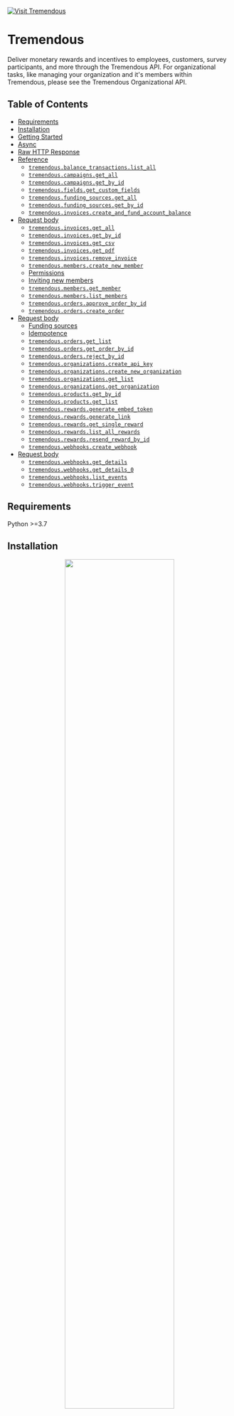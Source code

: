 <div align="left">

[![Visit Tremendous](./header.png)](https://www.tremendous.com&#x2F;)

# Tremendous<a id="tremendous"></a>

Deliver monetary rewards and incentives to employees, customers, survey participants, and more through the Tremendous API. For organizational tasks, like managing your organization and it's members within Tremendous, please see the Tremendous Organizational API.


</div>

## Table of Contents<a id="table-of-contents"></a>

<!-- toc -->

- [Requirements](#requirements)
- [Installation](#installation)
- [Getting Started](#getting-started)
- [Async](#async)
- [Raw HTTP Response](#raw-http-response)
- [Reference](#reference)
  * [`tremendous.balance_transactions.list_all`](#tremendousbalance_transactionslist_all)
  * [`tremendous.campaigns.get_all`](#tremendouscampaignsget_all)
  * [`tremendous.campaigns.get_by_id`](#tremendouscampaignsget_by_id)
  * [`tremendous.fields.get_custom_fields`](#tremendousfieldsget_custom_fields)
  * [`tremendous.funding_sources.get_all`](#tremendousfunding_sourcesget_all)
  * [`tremendous.funding_sources.get_by_id`](#tremendousfunding_sourcesget_by_id)
  * [`tremendous.invoices.create_and_fund_account_balance`](#tremendousinvoicescreate_and_fund_account_balance)
- [Request body](#request-body)
  * [`tremendous.invoices.get_all`](#tremendousinvoicesget_all)
  * [`tremendous.invoices.get_by_id`](#tremendousinvoicesget_by_id)
  * [`tremendous.invoices.get_csv`](#tremendousinvoicesget_csv)
  * [`tremendous.invoices.get_pdf`](#tremendousinvoicesget_pdf)
  * [`tremendous.invoices.remove_invoice`](#tremendousinvoicesremove_invoice)
  * [`tremendous.members.create_new_member`](#tremendousmemberscreate_new_member)
  * [Permissions](#permissions)
  * [Inviting new members](#inviting-new-members)
  * [`tremendous.members.get_member`](#tremendousmembersget_member)
  * [`tremendous.members.list_members`](#tremendousmemberslist_members)
  * [`tremendous.orders.approve_order_by_id`](#tremendousordersapprove_order_by_id)
  * [`tremendous.orders.create_order`](#tremendousorderscreate_order)
- [Request body](#request-body-1)
  * [Funding sources](#funding-sources)
  * [Idempotence](#idempotence)
  * [`tremendous.orders.get_list`](#tremendousordersget_list)
  * [`tremendous.orders.get_order_by_id`](#tremendousordersget_order_by_id)
  * [`tremendous.orders.reject_by_id`](#tremendousordersreject_by_id)
  * [`tremendous.organizations.create_api_key`](#tremendousorganizationscreate_api_key)
  * [`tremendous.organizations.create_new_organization`](#tremendousorganizationscreate_new_organization)
  * [`tremendous.organizations.get_list`](#tremendousorganizationsget_list)
  * [`tremendous.organizations.get_organization`](#tremendousorganizationsget_organization)
  * [`tremendous.products.get_by_id`](#tremendousproductsget_by_id)
  * [`tremendous.products.get_list`](#tremendousproductsget_list)
  * [`tremendous.rewards.generate_embed_token`](#tremendousrewardsgenerate_embed_token)
  * [`tremendous.rewards.generate_link`](#tremendousrewardsgenerate_link)
  * [`tremendous.rewards.get_single_reward`](#tremendousrewardsget_single_reward)
  * [`tremendous.rewards.list_all_rewards`](#tremendousrewardslist_all_rewards)
  * [`tremendous.rewards.resend_reward_by_id`](#tremendousrewardsresend_reward_by_id)
  * [`tremendous.webhooks.create_webhook`](#tremendouswebhookscreate_webhook)
- [Request body](#request-body-2)
  * [`tremendous.webhooks.get_details`](#tremendouswebhooksget_details)
  * [`tremendous.webhooks.get_details_0`](#tremendouswebhooksget_details_0)
  * [`tremendous.webhooks.list_events`](#tremendouswebhookslist_events)
  * [`tremendous.webhooks.trigger_event`](#tremendouswebhookstrigger_event)

<!-- tocstop -->

## Requirements<a id="requirements"></a>

Python >=3.7

## Installation<a id="installation"></a>
<div align="center">
  <a href="https://konfigthis.com/sdk-sign-up?company=Tremendous&language=Python">
    <img src="https://raw.githubusercontent.com/konfig-dev/brand-assets/HEAD/cta-images/python-cta.png" width="70%">
  </a>
</div>

## Getting Started<a id="getting-started"></a>

```python
from pprint import pprint
from tremendous_python_sdk import Tremendous, ApiException

tremendous = Tremendous(access_token="YOUR_BEARER_TOKEN")

try:
    # List balance transactions
    list_all_response = tremendous.balance_transactions.list_all(
        offset=10,
        limit=10,
        created_at_gte="2023-07-15T18:00:00Z",
        created_at_lte="2023-08-01T18:00:00Z",
    )
    print(list_all_response)
except ApiException as e:
    print("Exception when calling BalanceTransactionsApi.list_all: %s\n" % e)
    pprint(e.body)
    if e.status == 422:
        pprint(e.body["errors"])
    if e.status == 401:
        pprint(e.body["errors"])
    if e.status == 500:
        pprint(e.body["errors"])
    if e.status == 429:
        pprint(e.body["errors"])
    pprint(e.headers)
    pprint(e.status)
    pprint(e.reason)
    pprint(e.round_trip_time)
```

## Async<a id="async"></a>

`async` support is available by prepending `a` to any method.

```python
import asyncio
from pprint import pprint
from tremendous_python_sdk import Tremendous, ApiException

tremendous = Tremendous(access_token="YOUR_BEARER_TOKEN")


async def main():
    try:
        # List balance transactions
        list_all_response = await tremendous.balance_transactions.alist_all(
            offset=10,
            limit=10,
            created_at_gte="2023-07-15T18:00:00Z",
            created_at_lte="2023-08-01T18:00:00Z",
        )
        print(list_all_response)
    except ApiException as e:
        print("Exception when calling BalanceTransactionsApi.list_all: %s\n" % e)
        pprint(e.body)
        if e.status == 422:
            pprint(e.body["errors"])
        if e.status == 401:
            pprint(e.body["errors"])
        if e.status == 500:
            pprint(e.body["errors"])
        if e.status == 429:
            pprint(e.body["errors"])
        pprint(e.headers)
        pprint(e.status)
        pprint(e.reason)
        pprint(e.round_trip_time)


asyncio.run(main())
```

## Raw HTTP Response<a id="raw-http-response"></a>

To access raw HTTP response values, use the `.raw` namespace.

```python
from pprint import pprint
from tremendous_python_sdk import Tremendous, ApiException

tremendous = Tremendous(access_token="YOUR_BEARER_TOKEN")

try:
    # List balance transactions
    list_all_response = tremendous.balance_transactions.raw.list_all(
        offset=10,
        limit=10,
        created_at_gte="2023-07-15T18:00:00Z",
        created_at_lte="2023-08-01T18:00:00Z",
    )
    pprint(list_all_response.body)
    pprint(list_all_response.body["invoices"])
    pprint(list_all_response.headers)
    pprint(list_all_response.status)
    pprint(list_all_response.round_trip_time)
except ApiException as e:
    print("Exception when calling BalanceTransactionsApi.list_all: %s\n" % e)
    pprint(e.body)
    if e.status == 422:
        pprint(e.body["errors"])
    if e.status == 401:
        pprint(e.body["errors"])
    if e.status == 500:
        pprint(e.body["errors"])
    if e.status == 429:
        pprint(e.body["errors"])
    pprint(e.headers)
    pprint(e.status)
    pprint(e.reason)
    pprint(e.round_trip_time)
```


## Reference<a id="reference"></a>
### `tremendous.balance_transactions.list_all`<a id="tremendousbalance_transactionslist_all"></a>

Fetch a list of all balance transactions on your account.


#### 🛠️ Usage<a id="🛠️-usage"></a>

```python
list_all_response = tremendous.balance_transactions.list_all(
    offset=10,
    limit=10,
    created_at_gte="2023-07-15T18:00:00Z",
    created_at_lte="2023-08-01T18:00:00Z",
)
```

#### ⚙️ Parameters<a id="⚙️-parameters"></a>

##### offset: `int`<a id="offset-int"></a>

Offsets the returned list by the given number of transactions. The returned transactions are ordered (and offsetted) by their creation date (DESC).

##### limit: `int`<a id="limit-int"></a>

Limits the number of transactions listed. The default value is 10.

##### created_at_gte: `str`<a id="created_at_gte-str"></a>

Only return results where the created_at field is greater than or equal to the supplied value. The string needs to be an ISO 8601 datetime.

##### created_at_lte: `str`<a id="created_at_lte-str"></a>

Only return results where the created_at field is less than or equal to the supplied value. The string needs to be an ISO 8601 datetime.

#### 🔄 Return<a id="🔄-return"></a>

[`BalanceTransactionsListAllResponse`](./tremendous_python_sdk/pydantic/balance_transactions_list_all_response.py)

#### 🌐 Endpoint<a id="🌐-endpoint"></a>

`/balance_transactions` `get`

[🔙 **Back to Table of Contents**](#table-of-contents)

---

### `tremendous.campaigns.get_all`<a id="tremendouscampaignsget_all"></a>

Retrieve a list of all campaigns created in your account


#### 🛠️ Usage<a id="🛠️-usage"></a>

```python
get_all_response = tremendous.campaigns.get_all()
```

#### 🔄 Return<a id="🔄-return"></a>

[`CampaignsGetAllResponse`](./tremendous_python_sdk/pydantic/campaigns_get_all_response.py)

#### 🌐 Endpoint<a id="🌐-endpoint"></a>

`/campaigns` `get`

[🔙 **Back to Table of Contents**](#table-of-contents)

---

### `tremendous.campaigns.get_by_id`<a id="tremendouscampaignsget_by_id"></a>

Retrieve a campaign, identified by the given `id` in the URL


#### 🛠️ Usage<a id="🛠️-usage"></a>

```python
get_by_id_response = tremendous.campaigns.get_by_id(
    id="SOMEIDSOMEID",
)
```

#### ⚙️ Parameters<a id="⚙️-parameters"></a>

##### id: `str`<a id="id-str"></a>

ID of the campaign that should be retrieved

#### 🔄 Return<a id="🔄-return"></a>

[`CampaignsGetByIdResponse`](./tremendous_python_sdk/pydantic/campaigns_get_by_id_response.py)

#### 🌐 Endpoint<a id="🌐-endpoint"></a>

`/campaigns/{id}` `get`

[🔙 **Back to Table of Contents**](#table-of-contents)

---

### `tremendous.fields.get_custom_fields`<a id="tremendousfieldsget_custom_fields"></a>

For reporting and analytics purposes, custom fields can be associated with rewards generated through the API. Custom fields must be first added by members of your admin team through the Tremendous Dashboard.


#### 🛠️ Usage<a id="🛠️-usage"></a>

```python
get_custom_fields_response = tremendous.fields.get_custom_fields()
```

#### 🔄 Return<a id="🔄-return"></a>

[`FieldsGetCustomFieldsResponse`](./tremendous_python_sdk/pydantic/fields_get_custom_fields_response.py)

#### 🌐 Endpoint<a id="🌐-endpoint"></a>

`/fields` `get`

[🔙 **Back to Table of Contents**](#table-of-contents)

---

### `tremendous.funding_sources.get_all`<a id="tremendousfunding_sourcesget_all"></a>

Retrieve a list of all funding sources available for ordering through the API in your organization's account.


#### 🛠️ Usage<a id="🛠️-usage"></a>

```python
get_all_response = tremendous.funding_sources.get_all()
```

#### 🔄 Return<a id="🔄-return"></a>

[`FundingSourcesGetAllResponse`](./tremendous_python_sdk/pydantic/funding_sources_get_all_response.py)

#### 🌐 Endpoint<a id="🌐-endpoint"></a>

`/funding_sources` `get`

[🔙 **Back to Table of Contents**](#table-of-contents)

---

### `tremendous.funding_sources.get_by_id`<a id="tremendousfunding_sourcesget_by_id"></a>

Retrieve a funding source, identified by the given `id` in the URL


#### 🛠️ Usage<a id="🛠️-usage"></a>

```python
get_by_id_response = tremendous.funding_sources.get_by_id(
    id="SOMEIDSOMEID",
)
```

#### ⚙️ Parameters<a id="⚙️-parameters"></a>

##### id: `str`<a id="id-str"></a>

ID of the funding source that should be retrieved

#### 🔄 Return<a id="🔄-return"></a>

[`FundingSourcesGetByIdResponse`](./tremendous_python_sdk/pydantic/funding_sources_get_by_id_response.py)

#### 🌐 Endpoint<a id="🌐-endpoint"></a>

`/funding_sources/{id}` `get`

[🔙 **Back to Table of Contents**](#table-of-contents)

---

### `tremendous.invoices.create_and_fund_account_balance`<a id="tremendousinvoicescreate_and_fund_account_balance"></a>

Creating an invoice is the way for your organization to fund your account's balance.

1. Create an invoice
2. Pay the invoice
3. Funds get added to your account's balance

## Request body<a id="request-body"></a>

<div class="object-schema-request-schema">
  <table>
  <thead>
    <tr>
      <th>Property</th>
      <th>Type</th>
      <th>Description</th>
    </tr>
  </thead>
  <tbody class="object-schema-table-body">
    <tr class=""><td><div class="property-name">
  <code class="property-name">po_number</code>
</div>
</td><td><span class="property-type">string</span></td><td><p>Reference to the purchase order number within your organization</p>
</td></tr>
<tr class=""><td><div class="property-name">
  <code class="property-name">amount</code>
</div>
</td><td><span class="property-type">number</span> <span class="property-format">double</span></td><td><p>Amount of the invoice in USD</p>
</td></tr>
<tr class=""><td><div class="property-name">
  <code class="property-name">memo</code>
</div>
</td><td><span class="property-type">string</span></td><td><p>A note to be included in the invoice. This is for your internal use and will not be visible to the recipient.</p>
</td></tr>
  </tbody>
</table>

</div>



#### 🛠️ Usage<a id="🛠️-usage"></a>

```python
create_and_fund_account_balance_response = (
    tremendous.invoices.create_and_fund_account_balance(
        amount=50.35,
        po_number="123-PO-EE",
        memo="string_example",
    )
)
```

#### ⚙️ Parameters<a id="⚙️-parameters"></a>

##### amount: `Union[int, float]`<a id="amount-unionint-float"></a>

Amount of the invoice in USD

##### po_number: `Optional[str]`<a id="po_number-optionalstr"></a>

Reference to the purchase order number within your organization

##### memo: `Optional[str]`<a id="memo-optionalstr"></a>

A note to be included in the invoice. This is for your internal use and will not be visible to the recipient. 

#### ⚙️ Request Body<a id="⚙️-request-body"></a>

[`InvoicesCreateAndFundAccountBalanceRequest`](./tremendous_python_sdk/type/invoices_create_and_fund_account_balance_request.py)
Invoice details

#### 🔄 Return<a id="🔄-return"></a>

[`InvoicesCreateAndFundAccountBalanceResponse`](./tremendous_python_sdk/pydantic/invoices_create_and_fund_account_balance_response.py)

#### 🌐 Endpoint<a id="🌐-endpoint"></a>

`/invoices` `post`

[🔙 **Back to Table of Contents**](#table-of-contents)

---

### `tremendous.invoices.get_all`<a id="tremendousinvoicesget_all"></a>

Fetch a list of all invoices on your account.

> 🚧 Deleted invoices are omitted
>
> The response does not include any previously deleted invoices.


#### 🛠️ Usage<a id="🛠️-usage"></a>

```python
get_all_response = tremendous.invoices.get_all(
    offset=10,
    limit=10,
)
```

#### ⚙️ Parameters<a id="⚙️-parameters"></a>

##### offset: `int`<a id="offset-int"></a>

Offsets the returned list by the given number of invoices. The returned invoices are ordered (and offsetted) by their creation date (DESC).

##### limit: `int`<a id="limit-int"></a>

Limits the number of invoices listed. The maximum and default value is 10.

#### 🔄 Return<a id="🔄-return"></a>

[`InvoicesGetAllResponse`](./tremendous_python_sdk/pydantic/invoices_get_all_response.py)

#### 🌐 Endpoint<a id="🌐-endpoint"></a>

`/invoices` `get`

[🔙 **Back to Table of Contents**](#table-of-contents)

---

### `tremendous.invoices.get_by_id`<a id="tremendousinvoicesget_by_id"></a>

Retrieve an invoice, identified by the given `id` in the URL

> 📘 Deleted Invoices
>
> This endpoint can be used to retrieve details on deleted invoices
> that the list of invoices omits.


#### 🛠️ Usage<a id="🛠️-usage"></a>

```python
get_by_id_response = tremendous.invoices.get_by_id(
    id="PPS-26873",
)
```

#### ⚙️ Parameters<a id="⚙️-parameters"></a>

##### id: `str`<a id="id-str"></a>

ID of the invoice that should be retrieved

#### 🔄 Return<a id="🔄-return"></a>

[`InvoicesGetByIdResponse`](./tremendous_python_sdk/pydantic/invoices_get_by_id_response.py)

#### 🌐 Endpoint<a id="🌐-endpoint"></a>

`/invoices/{id}` `get`

[🔙 **Back to Table of Contents**](#table-of-contents)

---

### `tremendous.invoices.get_csv`<a id="tremendousinvoicesget_csv"></a>

Generates a CSV version for an invoice listing the associated rewards and orders


#### 🛠️ Usage<a id="🛠️-usage"></a>

```python
get_csv_response = tremendous.invoices.get_csv(
    id="PPS-26873",
)
```

#### ⚙️ Parameters<a id="⚙️-parameters"></a>

##### id: `str`<a id="id-str"></a>

ID of the Invoice for that the CSV should be generated

#### 🌐 Endpoint<a id="🌐-endpoint"></a>

`/invoices/{id}/csv` `get`

[🔙 **Back to Table of Contents**](#table-of-contents)

---

### `tremendous.invoices.get_pdf`<a id="tremendousinvoicesget_pdf"></a>

Generates a PDF version for an invoice


#### 🛠️ Usage<a id="🛠️-usage"></a>

```python
get_pdf_response = tremendous.invoices.get_pdf(
    id="PPS-26873",
)
```

#### ⚙️ Parameters<a id="⚙️-parameters"></a>

##### id: `str`<a id="id-str"></a>

ID of the Invoice for that the PDF should be generated

#### 🌐 Endpoint<a id="🌐-endpoint"></a>

`/invoices/{id}/pdf` `get`

[🔙 **Back to Table of Contents**](#table-of-contents)

---

### `tremendous.invoices.remove_invoice`<a id="tremendousinvoicesremove_invoice"></a>

Removes an invoice. This has no further consequences but is a rather cosmetic operation.


#### 🛠️ Usage<a id="🛠️-usage"></a>

```python
remove_invoice_response = tremendous.invoices.remove_invoice(
    id="PPS-26873",
)
```

#### ⚙️ Parameters<a id="⚙️-parameters"></a>

##### id: `str`<a id="id-str"></a>

ID of the invoice that should be retrieved

#### 🔄 Return<a id="🔄-return"></a>

[`InvoicesRemoveInvoiceResponse`](./tremendous_python_sdk/pydantic/invoices_remove_invoice_response.py)

#### 🌐 Endpoint<a id="🌐-endpoint"></a>

`/invoices/{id}` `delete`

[🔙 **Back to Table of Contents**](#table-of-contents)

---

### `tremendous.members.create_new_member`<a id="tremendousmemberscreate_new_member"></a>

Each organization has one or more users that can access and manage that organization. These users are called members.

Members can take actions via the Tremendous web dashboard directly. These actions include adding funding sources to the organization, creating Campaigns, and more.

### Permissions<a id="permissions"></a>

Members can have one of two roles that determine their permissions within the organization:

1. `MEMBER`: Limited permissions. Can view their own reward and order histories only.
2. `ADMIN`: Update organization settings, invite other members to the organization, and view all member order and reward histories within their organization.

To create members of a sub-organizations [create an API key for that organization](https://developers.tremendous.com/) first, then use the new API key in the create member request.

### Inviting new members<a id="inviting-new-members"></a>

After creating a member, an automatic invite is sent to the email address. If the user is not registered yet, that person will then need to sign up for a Tremendous account.

> ❗️ Automatic invitations are not available in the sandbox
>
> You must manually use the returned `invite_url` field in the payload instead.


#### 🛠️ Usage<a id="🛠️-usage"></a>

```python
create_new_member_response = tremendous.members.create_new_member(
    email="jane@example.com",
    name="Jane Doe",
    role="MEMBER",
)
```

#### ⚙️ Parameters<a id="⚙️-parameters"></a>

##### email: `str`<a id="email-str"></a>

Email address of the member

##### name: `str`<a id="name-str"></a>

Full name of the member

##### role: `str`<a id="role-str"></a>

Role of the member within the organization.  <table>   <thead>     <tr>       <th>Role</th>       <th>Description</th>     </tr>   </thead>     <tr>       <td><code>MEMBER</code></td>       <td>Limited permissions. Can view their own reward and order histories only.</td>     </tr>     <tr>       <td><code>ADMIN</code></td>       <td>Update organization settings, invite other members to the organization, and view all member order and reward histories within their organization.</td>     </tr>   <tbody> </table> 

#### ⚙️ Request Body<a id="⚙️-request-body"></a>

[`MembersCreateNewMemberRequest`](./tremendous_python_sdk/type/members_create_new_member_request.py)
Member details

#### 🔄 Return<a id="🔄-return"></a>

[`MembersCreateNewMemberResponse`](./tremendous_python_sdk/pydantic/members_create_new_member_response.py)

#### 🌐 Endpoint<a id="🌐-endpoint"></a>

`/members` `post`

[🔙 **Back to Table of Contents**](#table-of-contents)

---

### `tremendous.members.get_member`<a id="tremendousmembersget_member"></a>

Retrieve member

#### 🛠️ Usage<a id="🛠️-usage"></a>

```python
get_member_response = tremendous.members.get_member(
    id="SOMEIDSOMEID",
)
```

#### ⚙️ Parameters<a id="⚙️-parameters"></a>

##### id: `str`<a id="id-str"></a>

ID of the member to retrieve

#### 🔄 Return<a id="🔄-return"></a>

[`MembersGetMemberResponse`](./tremendous_python_sdk/pydantic/members_get_member_response.py)

#### 🌐 Endpoint<a id="🌐-endpoint"></a>

`/members/{id}` `get`

[🔙 **Back to Table of Contents**](#table-of-contents)

---

### `tremendous.members.list_members`<a id="tremendousmemberslist_members"></a>

To list members of a sub-organization [create an API key for that organization](https://developers.tremendous.com/) first, then use the new API key in the list members request.


#### 🛠️ Usage<a id="🛠️-usage"></a>

```python
list_members_response = tremendous.members.list_members()
```

#### 🔄 Return<a id="🔄-return"></a>

[`MembersListMembersResponse`](./tremendous_python_sdk/pydantic/members_list_members_response.py)

#### 🌐 Endpoint<a id="🌐-endpoint"></a>

`/members` `get`

[🔙 **Back to Table of Contents**](#table-of-contents)

---

### `tremendous.orders.approve_order_by_id`<a id="tremendousordersapprove_order_by_id"></a>

Approves an order that is pending review, identified by the given `id` in the URL.

Approvals is a feature that requires orders to be approved by an organization admin
before they are sent out. To enable approvals for your organization, please enable
'Allow approvals via API' via the organization''s 'Order Approvals' settings from the Tremendous dashboard.


#### 🛠️ Usage<a id="🛠️-usage"></a>

```python
approve_order_by_id_response = tremendous.orders.approve_order_by_id(
    id="SOMEIDSOMEID",
)
```

#### ⚙️ Parameters<a id="⚙️-parameters"></a>

##### id: `str`<a id="id-str"></a>

ID of the order that should be approved. In case the order has an `external_id` reference supplied by the customer on creation, it's possible to use it instead.

#### 🔄 Return<a id="🔄-return"></a>

[`OrdersApproveOrderByIdResponse`](./tremendous_python_sdk/pydantic/orders_approve_order_by_id_response.py)

#### 🌐 Endpoint<a id="🌐-endpoint"></a>

`/order_approvals/{id}/approve` `post`

[🔙 **Back to Table of Contents**](#table-of-contents)

---

### `tremendous.orders.create_order`<a id="tremendousorderscreate_order"></a>

Every time you want to send out a reward through Tremendous you need to create an order for it.

> 📘 Getting started with your first order
>
> Our step-by-step guide walks you through everything you need
> to send your first gift card through the Tremendous API:
>
> <strong><a style="display: block; margin-top: 20px;" href="/docs/sending-rewards-intro">Check it out!</a></strong>

## Request body<a id="request-body"></a>

<div class="object-schema-request-schema">
  <table>
  <thead>
    <tr>
      <th>Property</th>
      <th>Type</th>
      <th>Description</th>
    </tr>
  </thead>
  <tbody class="object-schema-table-body">
    <tr class=""><td><div class="property-name">
  <code class="property-name">external_id</code>
</div>
</td><td><span class="property-type">string</span></td><td><p>Reference for this order, supplied by the customer.</p>

<p>When set, <code>external_id</code> makes order idempotent. All requests that use the same <code>external_id</code>
after the initial order creation, will result in a response that returns the data of the
initially created order. The response will have a <code>201</code> response code. These responses
<strong>fail</strong> to create any further orders.</p>

<p>It also allows for retrieving by <code>external_id</code> instead of <code>id</code> only.</p>
</td></tr>
<tr class=""><td><div class="property-name">
  <code class="property-name">payment</code>
</div>
</td><td><span class="property-type">object</span></td><td></td></tr>  <tr>
    <td colspan="3">
      <details>
        <summary>Show object properties</summary>
        <table>
  <thead>
    <tr>
      <th>Property</th>
      <th>Type</th>
      <th>Description</th>
    </tr>
  </thead>
  <tbody class="object-schema-table-body">
    <tr class=""><td><div class="property-name">
  <code class="property-name">funding_source_id</code>
</div>
</td><td><span class="property-type">string</span></td><td><p>Tremendous ID of the funding source that will be used to pay for the order. Use <code>balance</code> to use your Tremendous&#39;s balance.</p>
</td></tr>
  </tbody>
</table>

</tr>

<tr class=""><td><div class="property-name">
  <code class="property-name">reward</code>
</div>
</td><td><span class="property-type">object</span></td><td><p>A single reward, sent to a recipient. A reward is always part of an order.</p>

<p>Either <code>products</code> or <code>campaign_id</code> must be specified.</p>
</td></tr>  <tr>
    <td colspan="3">
      <details>
        <summary>Show object properties</summary>
        <table>
  <thead>
    <tr>
      <th>Property</th>
      <th>Type</th>
      <th>Description</th>
    </tr>
  </thead>
  <tbody class="object-schema-table-body">
    <tr class="property-conditional-hint-response-only"><td><div class="property-name">
  <code class="property-name">id</code>
</div>
</td><td><span class="property-type">string</span></td><td><p>Tremendous ID of the reward</p>
</td></tr>
<tr class="property-conditional-hint-response-only"><td><div class="property-name">
  <code class="property-name">order_id</code>
</div>
</td><td><span class="property-type">string</span></td><td><p>Tremendous ID of the order this reward is part of.</p>
</td></tr>
<tr class="property-conditional-hint-response-only"><td><div class="property-name">
  <code class="property-name">created_at</code>
</div>
</td><td><span class="property-type">string</span> <span class="property-format">date-time</span></td><td><p>Date the reward was created</p>
</td></tr>
<tr class="property-conditional-hint-request-only"><td><div class="property-name">
  <code class="property-name">campaign_id</code>
</div>
</td><td><span class="property-type">string</span></td><td><p>ID of the campaign in your account, that defines the available products (different gift cards, charity, etc.)
that the recipient can choose from.</p>
</td></tr>
<tr class="property-conditional-hint-request-only"><td><div class="property-name">
  <code class="property-name">products</code>
</div>
</td><td><span class="property-type">array</span> <span class="property-format">string</span></td><td><p>List of IDs of product (different gift cards, charity, etc.) that will be available
to the recipient to choose from.</p>

<p>Providing a <code>products</code> array will override the products made available by the campaign
specified using the <code>campaign_id</code> property unless the <code>products</code> array is empty. It will
<em>not</em> override other campaign attributes, like the message and customization of the look and feel.</p>
</td></tr>
<tr class=""><td><div class="property-name">
  <code class="property-name">value</code>
</div>
</td><td><span class="property-type">object</span></td><td></td></tr>  <tr>
    <td colspan="3">
      <details>
        <summary>Show object properties</summary>
        <table>
  <thead>
    <tr>
      <th>Property</th>
      <th>Type</th>
      <th>Description</th>
    </tr>
  </thead>
  <tbody class="object-schema-table-body">
    <tr class=""><td><div class="property-name">
  <code class="property-name">denomination</code>
</div>
</td><td><span class="property-type">number</span> <span class="property-format">double</span></td><td><p>Amount of the reward</p>
</td></tr>
<tr class=""><td><div class="property-name">
  <code class="property-name">currency_code</code>
</div>
</td><td><span class="property-type">string</span></td><td><p>Currency of the reward</p>
</td></tr>
  </tbody>
</table>

</tr>

<tr class=""><td><div class="property-name">
  <code class="property-name">recipient</code>
</div>
</td><td><span class="property-type">object</span></td><td><p>Details of the recipient of the reward</p>
</td></tr>  <tr>
    <td colspan="3">
      <details>
        <summary>Show object properties</summary>
        <table>
  <thead>
    <tr>
      <th>Property</th>
      <th>Type</th>
      <th>Description</th>
    </tr>
  </thead>
  <tbody class="object-schema-table-body">
    <tr class=""><td><div class="property-name">
  <code class="property-name">name</code>
</div>
</td><td><span class="property-type">string</span></td><td><p>Name of the recipient</p>
</td></tr>
<tr class=""><td><div class="property-name">
  <code class="property-name">email</code>
</div>
</td><td><span class="property-type">string</span></td><td><p>Email address of the recipient</p>
</td></tr>
<tr class=""><td><div class="property-name">
  <code class="property-name">phone</code>
</div>
</td><td><span class="property-type">string</span></td><td><p>Phone number of the recipient. For non-US phone numbers, specify the country code (prefixed with +).</p>
</td></tr>
  </tbody>
</table>

</tr>

<tr class=""><td><div class="property-name">
  <code class="property-name">deliver_at</code>
</div>
</td><td><span class="property-type">string</span> <span class="property-format">date</span></td><td><p>Timestamp of reward delivery within the next year. Note that if date-time is provided, the time values will be ignored.</p>
</td></tr>
<tr class=""><td><div class="property-name">
  <code class="property-name">custom_fields</code>
</div>
</td><td><span class="property-type">array</span></td><td></td></tr>  <tr>
    <td colspan="3">
      <details>
        <summary>Show array item type</summary>
        <table>
  <thead>
    <tr>
      <th>Property</th>
      <th>Type</th>
      <th>Description</th>
    </tr>
  </thead>
  <tbody class="object-schema-table-body">
    <tr class=""><td><div class="property-name">
  <code class="property-name">id</code>
</div>
</td><td><span class="property-type">string</span></td><td><p>Tremendous ID of the custom field</p>
</td></tr>
<tr class=""><td><div class="property-name">
  <code class="property-name">value</code>
</div>
</td><td><span class="property-type">string</span></td><td><p>Value of the custom field</p>
</td></tr>
  </tbody>
</table>

</tr>

<tr class=""><td><div class="property-name">
  <code class="property-name">language</code>
</div>
</td><td><span class="property-type">string</span></td><td><p>Set this to translate the redemption experience for this reward. Pass a 2-letter <a href="https://en.wikipedia.org/wiki/List_of_ISO_639-1_codes">ISO-639-1 code</a> for the desired language. Defaults to <code>en</code>.</p>
</td></tr>
<tr class=""><td><div class="property-name">
  <code class="property-name">delivery</code>
</div>
</td><td><span class="property-type">object</span></td><td><p>Details on how the reward is delivered to the recipient.</p>
</td></tr>  <tr>
    <td colspan="3">
      <details>
        <summary>Show object properties</summary>
        <table>
  <thead>
    <tr>
      <th>Property</th>
      <th>Type</th>
      <th>Description</th>
    </tr>
  </thead>
  <tbody class="object-schema-table-body">
    <tr class=""><td><div class="property-name">
  <code class="property-name">method</code>
</div>
</td><td><span class="property-type">string</span></td><td><p>How to deliver the reward to the recipient.</p>

<table>
  <thead>
    <tr>
      <th>Delivery Method</th>
      <th>Description</th>
    </tr>
  </thead>
  <tbody>
    <tr>
      <td><code>EMAIL</code></td>
      <td>Deliver the reward to the recipient by email</td>
    </tr>
    <tr>
      <td><code>LINK</code></td>
      <td>
        <p>Deliver the reward to the recipient via a link.</p>
        <p>The link can be retrieved on a successfully ordered reward via the <code>/rewards</code> or <code>/rewards/{id}</code> endpoint. That link must then be  delivered to the recipient out-of-band.</p>
      </td>
    </tr>
    <tr>
      <td><code>PHONE</code></td>
      <td>Deliver the reward to the recipient by SMS</td>
    </tr>
  </tbody>
</table>
</td></tr>
  </tbody>
</table>

</tr>

  </tbody>
</table>

</tr>

  </tbody>
</table>

</div>


### Funding sources<a id="funding-sources"></a>

There are different ways to pay for gift cards and rewards on Tremendous. Every payment mechanism is called a "funding source".

You can retrieve a list of all available funding sources by using the [Funding sources API endpoint](https://tremendous.readme.io/reference/core-funding-source-index).

The Tremendous API sandbox environment comes with a single funding source that allows you to spend up to $5,000 in *fake money* to test the API. [Learn more about the sandbox environment](https://tremendous.readme.io/reference/sandbox).

The HTTP status code `200` on the response will be used to indicate success.

After processing successfully the reward gets queued to be delivered to it's recipient
(for delivery method `EMAIL` and `PHONE`). Delivery will happen asynchronously, after the response
has been sent.

### Idempotence<a id="idempotence"></a>

Requests issued with the same external_id are idempotent.

Submitting an order with an already existing `external_id`, will result in a `201` response code.
In this case the response will return a representation of the already existing order in the response body.


#### 🛠️ Usage<a id="🛠️-usage"></a>

```python
create_order_response = tremendous.orders.create_order(
    payment={
        "funding_source_id": "funding_source_id_example",
    },
    reward={
        "campaign_id": "SOMEIDSOMEID",
        "deliver_at": "2023-12-31",
        "language": "de",
    },
    external_id="Your-Individual-Identifier-for-This-Order",
)
```

#### ⚙️ Parameters<a id="⚙️-parameters"></a>

##### payment: [`OrdersCreateOrderRequestPayment`](./tremendous_python_sdk/type/orders_create_order_request_payment.py)<a id="payment-orderscreateorderrequestpaymenttremendous_python_sdktypeorders_create_order_request_paymentpy"></a>


##### reward: [`OrdersCreateOrderRequestReward`](./tremendous_python_sdk/type/orders_create_order_request_reward.py)<a id="reward-orderscreateorderrequestrewardtremendous_python_sdktypeorders_create_order_request_rewardpy"></a>


##### external_id: `Optional[str]`<a id="external_id-optionalstr"></a>

Reference for this order, supplied by the customer.  When set, `external_id` makes order idempotent. All requests that use the same `external_id` after the initial order creation, will result in a response that returns the data of the initially created order. The response will have a `201` response code. These responses **fail** to create any further orders.  It also allows for retrieving by `external_id` instead of `id` only. 

#### ⚙️ Request Body<a id="⚙️-request-body"></a>

[`OrdersCreateOrderRequest`](./tremendous_python_sdk/type/orders_create_order_request.py)
Order to create

#### 🔄 Return<a id="🔄-return"></a>

[`OrdersCreateOrderResponse`](./tremendous_python_sdk/pydantic/orders_create_order_response.py)

#### 🌐 Endpoint<a id="🌐-endpoint"></a>

`/orders` `post`

[🔙 **Back to Table of Contents**](#table-of-contents)

---

### `tremendous.orders.get_list`<a id="tremendousordersget_list"></a>

Retrieve a list of orders


#### 🛠️ Usage<a id="🛠️-usage"></a>

```python
get_list_response = tremendous.orders.get_list(
    offset=10,
    campaign_id="IVM0I3WNJJL0",
    external_id="12878",
    created_at_gte="2023-07-15T18:12:18Z",
    created_at_lte="2023-08-01T18:12:18Z",
    limit=10,
)
```

#### ⚙️ Parameters<a id="⚙️-parameters"></a>

##### offset: `int`<a id="offset-int"></a>

Offsets the returned list by the given number of orders. The returned orders are ordered (and offsetted) by their creation date (DESC).

##### campaign_id: `str`<a id="campaign_id-str"></a>

Only return results with a matching campaign_id.

##### external_id: `str`<a id="external_id-str"></a>

Only return results with a matching external_id.

##### created_at_gte: `str`<a id="created_at_gte-str"></a>

Only return results where the created_at field is greater than or equal to the supplied value. The string needs to be an ISO 8601 datetime.

##### created_at_lte: `str`<a id="created_at_lte-str"></a>

Only return results where the created_at field is less than or equal to the supplied value. The string needs to be an ISO 8601 datetime.

##### limit: `int`<a id="limit-int"></a>

Limits the number of orders listed. The maximum value is 100 and the default is 10.

#### 🔄 Return<a id="🔄-return"></a>

[`OrdersGetListResponse`](./tremendous_python_sdk/pydantic/orders_get_list_response.py)

#### 🌐 Endpoint<a id="🌐-endpoint"></a>

`/orders` `get`

[🔙 **Back to Table of Contents**](#table-of-contents)

---

### `tremendous.orders.get_order_by_id`<a id="tremendousordersget_order_by_id"></a>

Retrieve the order, identified by the given `id` in the URL


#### 🛠️ Usage<a id="🛠️-usage"></a>

```python
get_order_by_id_response = tremendous.orders.get_order_by_id(
    id="id_example",
)
```

#### ⚙️ Parameters<a id="⚙️-parameters"></a>

##### id: `str`<a id="id-str"></a>

ID of the order that should be retrieved. In case the order has an `external_id` reference supplied by the customer on creation, it's possible to use it instead. 

#### 🔄 Return<a id="🔄-return"></a>

[`OrdersGetOrderByIdResponse`](./tremendous_python_sdk/pydantic/orders_get_order_by_id_response.py)

#### 🌐 Endpoint<a id="🌐-endpoint"></a>

`/orders/{id}` `get`

[🔙 **Back to Table of Contents**](#table-of-contents)

---

### `tremendous.orders.reject_by_id`<a id="tremendousordersreject_by_id"></a>

Rejects an order that is pending review, identified by the given `id` in the URL.

Approvals is a feature that requires orders to be approved by an organization admin
before they are sent out. To enable approvals for your organization, please enable
'Allow approvals via API' via the organization''s 'Order Approvals' settings from the Tremendous dashboard.


#### 🛠️ Usage<a id="🛠️-usage"></a>

```python
reject_by_id_response = tremendous.orders.reject_by_id(
    id="SOMEIDSOMEID",
)
```

#### ⚙️ Parameters<a id="⚙️-parameters"></a>

##### id: `str`<a id="id-str"></a>

ID of the order that should be rejected. In case the order has an `external_id` reference supplied by the customer on creation, it's possible to use it instead.

#### 🔄 Return<a id="🔄-return"></a>

[`OrdersRejectByIdResponse`](./tremendous_python_sdk/pydantic/orders_reject_by_id_response.py)

#### 🌐 Endpoint<a id="🌐-endpoint"></a>

`/order_approvals/{id}/reject` `post`

[🔙 **Back to Table of Contents**](#table-of-contents)

---

### `tremendous.organizations.create_api_key`<a id="tremendousorganizationscreate_api_key"></a>

Creates a new API key. The API key used to make the request will remain active.

Created API keys are generated randomly and returned in the response. **You cannot retrieve them again.**


#### 🛠️ Usage<a id="🛠️-usage"></a>

```python
create_api_key_response = tremendous.organizations.create_api_key()
```

#### 🔄 Return<a id="🔄-return"></a>

[`OrganizationsCreateApiKeyResponse`](./tremendous_python_sdk/pydantic/organizations_create_api_key_response.py)

#### 🌐 Endpoint<a id="🌐-endpoint"></a>

`/organizations/create_api_key` `post`

[🔙 **Back to Table of Contents**](#table-of-contents)

---

### `tremendous.organizations.create_new_organization`<a id="tremendousorganizationscreate_new_organization"></a>

Organizations are a way to separate different parts of your business within the same Tremendous account.

You can assign users in your Tremendous team as members to any organization. Users can be members of multiple organizations at once.

API keys belong to a single organization. The API key used in a request determines on behalf of which organization the request is carried out.

**Important note:** When creating an organization, you are required to either pass `with_api_key` or `copy_settings[user]` in the request body as `true`. This ensures that your new Organization can either be accessed via the API or the Dashboard.


#### 🛠️ Usage<a id="🛠️-usage"></a>

```python
create_new_organization_response = tremendous.organizations.create_new_organization(
    name="ACME Inc.",
    website="https://www.example.com/some-org",
    with_api_key=True,
    copy_settings={
        "campaigns": False,
        "custom_fields": False,
        "order_approvals": False,
        "payment_methods": False,
        "security_settings": True,
        "users": False,
    },
    phone="123-456-7890",
)
```

#### ⚙️ Parameters<a id="⚙️-parameters"></a>

##### name: `str`<a id="name-str"></a>

Name of the organization

##### website: `str`<a id="website-str"></a>

URL of the website of that organization

##### with_api_key: `bool`<a id="with_api_key-bool"></a>

Default value is `false`. Set to true to also generate an API key associated to the new organization.

##### copy_settings: [`OrganizationsCreateNewOrganizationRequestCopySettings`](./tremendous_python_sdk/type/organizations_create_new_organization_request_copy_settings.py)<a id="copy_settings-organizationscreateneworganizationrequestcopysettingstremendous_python_sdktypeorganizations_create_new_organization_request_copy_settingspy"></a>


##### phone: `str`<a id="phone-str"></a>

Phone number of the organization. For non-US phone numbers, specify the country code (prefixed with +).

#### ⚙️ Request Body<a id="⚙️-request-body"></a>

[`OrganizationsCreateNewOrganizationRequest`](./tremendous_python_sdk/type/organizations_create_new_organization_request.py)
Organization details

#### 🔄 Return<a id="🔄-return"></a>

[`OrganizationsCreateNewOrganizationResponse`](./tremendous_python_sdk/pydantic/organizations_create_new_organization_response.py)

#### 🌐 Endpoint<a id="🌐-endpoint"></a>

`/organizations` `post`

[🔙 **Back to Table of Contents**](#table-of-contents)

---

### `tremendous.organizations.get_list`<a id="tremendousorganizationsget_list"></a>

The returned list only includes the organization to which the API key belongs to, that is used for the request.


#### 🛠️ Usage<a id="🛠️-usage"></a>

```python
get_list_response = tremendous.organizations.get_list()
```

#### 🔄 Return<a id="🔄-return"></a>

[`OrganizationsGetListResponse`](./tremendous_python_sdk/pydantic/organizations_get_list_response.py)

#### 🌐 Endpoint<a id="🌐-endpoint"></a>

`/organizations` `get`

[🔙 **Back to Table of Contents**](#table-of-contents)

---

### `tremendous.organizations.get_organization`<a id="tremendousorganizationsget_organization"></a>

Retrieve organization

#### 🛠️ Usage<a id="🛠️-usage"></a>

```python
get_organization_response = tremendous.organizations.get_organization(
    id="SOMEIDSOMEID",
)
```

#### ⚙️ Parameters<a id="⚙️-parameters"></a>

##### id: `str`<a id="id-str"></a>

ID of the organization to retrieve

#### 🔄 Return<a id="🔄-return"></a>

[`OrganizationsGetOrganizationResponse`](./tremendous_python_sdk/pydantic/organizations_get_organization_response.py)

#### 🌐 Endpoint<a id="🌐-endpoint"></a>

`/organizations/{id}` `get`

[🔙 **Back to Table of Contents**](#table-of-contents)

---

### `tremendous.products.get_by_id`<a id="tremendousproductsget_by_id"></a>

Retrieve a product, identified by the given `id` in the URL


#### 🛠️ Usage<a id="🛠️-usage"></a>

```python
get_by_id_response = tremendous.products.get_by_id(
    id="SOMEIDSOMEID",
)
```

#### ⚙️ Parameters<a id="⚙️-parameters"></a>

##### id: `str`<a id="id-str"></a>

ID of the product that should be retrieved

#### 🔄 Return<a id="🔄-return"></a>

[`ProductsGetByIdResponse`](./tremendous_python_sdk/pydantic/products_get_by_id_response.py)

#### 🌐 Endpoint<a id="🌐-endpoint"></a>

`/products/{id}` `get`

[🔙 **Back to Table of Contents**](#table-of-contents)

---

### `tremendous.products.get_list`<a id="tremendousproductsget_list"></a>

Retrieve a list of available products


#### 🛠️ Usage<a id="🛠️-usage"></a>

```python
get_list_response = tremendous.products.get_list(
    country="US,UK",
    currency="USD,EUR",
)
```

#### ⚙️ Parameters<a id="⚙️-parameters"></a>

##### country: `str`<a id="country-str"></a>

Comma-separated list of [Alpha-2 country codes](https://www.iban.com/country-codes), used to only retrieve products available in the provided countries

##### currency: `str`<a id="currency-str"></a>

Comma-separated list of [currency codes](https://www.iban.com/currency-codes), used to only retrieve products available in the provided currencies

#### 🔄 Return<a id="🔄-return"></a>

[`ProductsGetListResponse`](./tremendous_python_sdk/pydantic/products_get_list_response.py)

#### 🌐 Endpoint<a id="🌐-endpoint"></a>

`/products` `get`

[🔙 **Back to Table of Contents**](#table-of-contents)

---

### `tremendous.rewards.generate_embed_token`<a id="tremendousrewardsgenerate_embed_token"></a>

Generate a temporary reward token identified by the `id` in the URL.
These tokens are needed to render a reward when using [Tremendous Embed](https://github.com/tremendous-rewards/embed/blob/master/docs/documentation.md).
The token is valid for 24 hours.


#### 🛠️ Usage<a id="🛠️-usage"></a>

```python
generate_embed_token_response = tremendous.rewards.generate_embed_token(
    id="SOMEIDSOMEID",
)
```

#### ⚙️ Parameters<a id="⚙️-parameters"></a>

##### id: `str`<a id="id-str"></a>

ID of the reward

#### 🔄 Return<a id="🔄-return"></a>

[`RewardsGenerateEmbedTokenResponse`](./tremendous_python_sdk/pydantic/rewards_generate_embed_token_response.py)

#### 🌐 Endpoint<a id="🌐-endpoint"></a>

`/rewards/{id}/generate_embed_token` `post`

[🔙 **Back to Table of Contents**](#table-of-contents)

---

### `tremendous.rewards.generate_link`<a id="tremendousrewardsgenerate_link"></a>

Generate a redemption link for the reward identified by the `id` in the URL


#### 🛠️ Usage<a id="🛠️-usage"></a>

```python
generate_link_response = tremendous.rewards.generate_link(
    id="SOMEIDSOMEID",
)
```

#### ⚙️ Parameters<a id="⚙️-parameters"></a>

##### id: `str`<a id="id-str"></a>

ID of the reward

#### 🔄 Return<a id="🔄-return"></a>

[`RewardsGenerateLinkResponse`](./tremendous_python_sdk/pydantic/rewards_generate_link_response.py)

#### 🌐 Endpoint<a id="🌐-endpoint"></a>

`/rewards/{id}/generate_link` `post`

[🔙 **Back to Table of Contents**](#table-of-contents)

---

### `tremendous.rewards.get_single_reward`<a id="tremendousrewardsget_single_reward"></a>

Retrieve the reward, identified by the given `id` in the URL


#### 🛠️ Usage<a id="🛠️-usage"></a>

```python
get_single_reward_response = tremendous.rewards.get_single_reward(
    id="SOMEIDSOMEID",
)
```

#### ⚙️ Parameters<a id="⚙️-parameters"></a>

##### id: `str`<a id="id-str"></a>

ID of the reward that should be retrieved

#### 🔄 Return<a id="🔄-return"></a>

[`RewardsGetSingleRewardResponse`](./tremendous_python_sdk/pydantic/rewards_get_single_reward_response.py)

#### 🌐 Endpoint<a id="🌐-endpoint"></a>

`/rewards/{id}` `get`

[🔙 **Back to Table of Contents**](#table-of-contents)

---

### `tremendous.rewards.list_all_rewards`<a id="tremendousrewardslist_all_rewards"></a>

Retrieve a list of all created rewards


#### 🛠️ Usage<a id="🛠️-usage"></a>

```python
list_all_rewards_response = tremendous.rewards.list_all_rewards(
    offset=10,
)
```

#### ⚙️ Parameters<a id="⚙️-parameters"></a>

##### offset: `int`<a id="offset-int"></a>

Offsets the returned list by the given number of rewards. The returned rewards are ordered (and offsetted) by their creation date (DESC).

#### 🔄 Return<a id="🔄-return"></a>

[`RewardsListAllRewardsResponse`](./tremendous_python_sdk/pydantic/rewards_list_all_rewards_response.py)

#### 🌐 Endpoint<a id="🌐-endpoint"></a>

`/rewards` `get`

[🔙 **Back to Table of Contents**](#table-of-contents)

---

### `tremendous.rewards.resend_reward_by_id`<a id="tremendousrewardsresend_reward_by_id"></a>

Resends a reward, identified by the given `id` in the URL, to its recipient.


#### 🛠️ Usage<a id="🛠️-usage"></a>

```python
resend_reward_by_id_response = tremendous.rewards.resend_reward_by_id(
    id="SOMEIDSOMEID",
)
```

#### ⚙️ Parameters<a id="⚙️-parameters"></a>

##### id: `str`<a id="id-str"></a>

ID of the reward that should be resent

#### 🌐 Endpoint<a id="🌐-endpoint"></a>

`/rewards/{id}/resend` `post`

[🔙 **Back to Table of Contents**](#table-of-contents)

---

### `tremendous.webhooks.create_webhook`<a id="tremendouswebhookscreate_webhook"></a>

Tremendous uses webhooks as a notification system for various events that happen in your account.

> 📘 Learn more about Webhooks
>
> Our guide explains everything you need to know about the Tremendous webhooks:
> [Read it here](https://developers.tremendous.com/)

Every organization can define a single webhook endpoint where we send requests to, whenever an event happens.

This endpoint allows you to setup that endpoint. The URL of the endpoint can be changed by making a request to this endpoint again with the new URL.

## Request body<a id="request-body"></a>

<div class="object-schema-request-schema">
  <table>
  <thead>
    <tr>
      <th>Property</th>
      <th>Type</th>
      <th>Description</th>
    </tr>
  </thead>
  <tbody class="object-schema-table-body">
    <tr class=""><td><div class="property-name">
  <code class="property-name">url</code>
</div>
</td><td><span class="property-type">string</span> <span class="property-format">uri</span></td><td><p>URL the webhook will make requests to</p>
</td></tr>
  </tbody>
</table>

</div>



#### 🛠️ Usage<a id="🛠️-usage"></a>

```python
create_webhook_response = tremendous.webhooks.create_webhook(
    url="https://example.com/webhook",
)
```

#### ⚙️ Parameters<a id="⚙️-parameters"></a>

##### url: `str`<a id="url-str"></a>

URL the webhook will make requests to

#### ⚙️ Request Body<a id="⚙️-request-body"></a>

[`WebhooksCreateWebhookRequest`](./tremendous_python_sdk/type/webhooks_create_webhook_request.py)
Webhook details

#### 🔄 Return<a id="🔄-return"></a>

[`WebhooksCreateWebhookResponse`](./tremendous_python_sdk/pydantic/webhooks_create_webhook_response.py)

#### 🌐 Endpoint<a id="🌐-endpoint"></a>

`/webhooks` `post`

[🔙 **Back to Table of Contents**](#table-of-contents)

---

### `tremendous.webhooks.get_details`<a id="tremendouswebhooksget_details"></a>

Every organization can only have one webhook. This endpoint shows the details about that webhook.

> 📘 Learn more about Webhooks
>
> Our guide explains everything you need to know about the Tremendous webhooks:
> [Read it here](https://developers.tremendous.com/)


#### 🛠️ Usage<a id="🛠️-usage"></a>

```python
get_details_response = tremendous.webhooks.get_details()
```

#### 🔄 Return<a id="🔄-return"></a>

[`WebhooksGetDetailsResponse`](./tremendous_python_sdk/pydantic/webhooks_get_details_response.py)

#### 🌐 Endpoint<a id="🌐-endpoint"></a>

`/webhooks` `get`

[🔙 **Back to Table of Contents**](#table-of-contents)

---

### `tremendous.webhooks.get_details_0`<a id="tremendouswebhooksget_details_0"></a>

> 📘 Learn more about Webhooks
>
> Our guide explains everything you need to know about the Tremendous webhooks:
> [Read it here](https://developers.tremendous.com/)


#### 🛠️ Usage<a id="🛠️-usage"></a>

```python
get_details_0_response = tremendous.webhooks.get_details_0(
    id="SOMEIDSOMEID",
)
```

#### ⚙️ Parameters<a id="⚙️-parameters"></a>

##### id: `str`<a id="id-str"></a>

ID of the webhook to retrieve

#### 🔄 Return<a id="🔄-return"></a>

[`WebhooksGetDetails200Response`](./tremendous_python_sdk/pydantic/webhooks_get_details200_response.py)

#### 🌐 Endpoint<a id="🌐-endpoint"></a>

`/webhooks/{id}` `get`

[🔙 **Back to Table of Contents**](#table-of-contents)

---

### `tremendous.webhooks.list_events`<a id="tremendouswebhookslist_events"></a>

Lists all event types that can be sent to the configured webhook endpoint.

> 📘 Learn more about Webhooks
>
> Our guide explains everything you need to know about the Tremendous webhooks:
> [Read it here](https://developers.tremendous.com/)


#### 🛠️ Usage<a id="🛠️-usage"></a>

```python
list_events_response = tremendous.webhooks.list_events(
    id="SOMEIDSOMEID",
)
```

#### ⚙️ Parameters<a id="⚙️-parameters"></a>

##### id: `str`<a id="id-str"></a>

ID of the webhook to list the events for

#### 🔄 Return<a id="🔄-return"></a>

[`WebhooksListEventsResponse`](./tremendous_python_sdk/pydantic/webhooks_list_events_response.py)

#### 🌐 Endpoint<a id="🌐-endpoint"></a>

`/webhooks/{id}/events` `get`

[🔙 **Back to Table of Contents**](#table-of-contents)

---

### `tremendous.webhooks.trigger_event`<a id="tremendouswebhookstrigger_event"></a>

Making a request to this endpoint will cause our system to trigger a webhook for the specified event. This can be very useful when testing the setup that processes webhooks on your end.

> 📘 Learn more about Webhooks
>
> Our guide explains everything you need to know about the Tremendous webhooks:
> [Read it here](https://developers.tremendous.com/)


#### 🛠️ Usage<a id="🛠️-usage"></a>

```python
trigger_event_response = tremendous.webhooks.trigger_event(
    event="INVOICES.PAID",
    id="SOMEIDSOMEID",
)
```

#### ⚙️ Parameters<a id="⚙️-parameters"></a>

##### event: `str`<a id="event-str"></a>

The event to test. See the [List events endpoint reference](https://developers.tremendous.com/) for all available events.

##### id: `str`<a id="id-str"></a>

ID of the webhook to test

#### ⚙️ Request Body<a id="⚙️-request-body"></a>

[`WebhooksTriggerEventRequest`](./tremendous_python_sdk/type/webhooks_trigger_event_request.py)
Webhook details

#### 🌐 Endpoint<a id="🌐-endpoint"></a>

`/webhooks/{id}/simulate` `post`

[🔙 **Back to Table of Contents**](#table-of-contents)

---


## Author<a id="author"></a>
This Python package is automatically generated by [Konfig](https://konfigthis.com)
